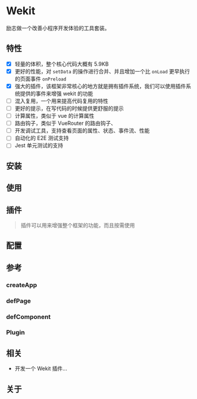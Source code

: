 # Wekit

励志做一个改善小程序开发体验的工具套装。

## 特性

- [x] 轻量的体积，整个核心代码大概有 5.9KB
- [x] 更好的性能，对 `setData` 的操作进行合并、并且增加一个比 `onLoad` 更早执行的页面事件 `onPreload`
- [x] 强大的插件，该框架非常核心的地方就是拥有插件系统，我们可以使用插件系统提供的事件来增强 wekit 的功能
- [ ] 混入复用，一个用来提高代码复用的特性
- [ ] 更好的提示，在写代码的时候提供更舒服的提示
- [ ] 计算属性，类似于 vue 的计算属性
- [ ] 路由钩子，类似于 VueRouter 的路由钩子、
- [ ] 开发调试工具，支持查看页面的属性、状态、事件流、性能
- [ ] 自动化的 E2E 测试支持
- [ ] Jest 单元测试的支持

## 安装

## 使用

## 插件

> 插件可以用来增强整个框架的功能，而且按需使用

## 配置

## 参考

### createApp

### defPage

### defComponent

### Plugin

## 相关

- 开发一个 Wekit 插件...

## 关于
